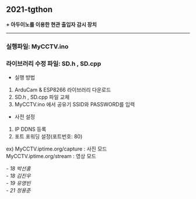 ## 2021-tgthon

__+ 아두이노를 이용한 현관 출입자 감시 장치__

------------------------

### 실행파일: MyCCTV.ino
### 라이브러리 수정 파일: SD.h , SD.cpp

* 실행 방법
1. ArduCam & ESP8266 라이브러리 다운로드
2. SD.h , SD.cpp 파일 교체
3. MyCCTV.ino 에서 공유기 SSID와 PASSWORD를 입력

* 사전 설정
1. IP DDNS 등록
2. 포트 포워딩 설정(포트번호: 80) 


ex) MyCCTV.iptime.org/capture  : 사진 모드  
    MyCCTV.iptime.org/stream   : 영상 모드

_- 18 박선홍_ <br />
_- 18 김진우_ <br />
_- 19 유영빈_ <br />
_- 21 정용준_
